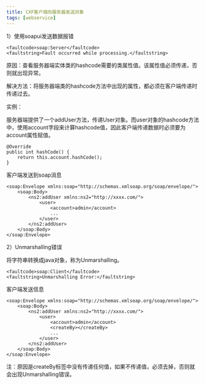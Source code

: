 ```yaml
---
title: CXF客户端向服务器发送对象
tags: [webservice]
---
```


1）使用soapui发送数据报错

```
<faultcode>soap:Server</faultcode>
<faultstring>Fault occurred while processing.</faultstring>
```

原因：查看服务器端实体类的hashcode需要的类属性值。该属性值必须传递，否则就出现异常。

解决方法：将服务器端类的hashcode方法中出现的属性，都必须在客户端传递时传递过去。

实例：

服务器端提供了一个addUser方法，传递User对象。而user对象的hashcode方法中，使用account字段来计算hashcode值，因此客户端传递数据时必须要为account属性赋值。

```
@Override
public int hashCode() {
    return this.account.hashCode();
}
```

客户端发送到soap消息

```
<soap:Envelope xmlns:soap="http://schemas.xmlsoap.org/soap/envelope/">
    <soap:Body>
        <ns2:addUser xmlns:ns2="http://xxxx.com/">
            <user>
                <account>admin</account>
                ...
            </user>
        </ns2:addUser>
    </soap:Body>
</soap:Envelope>
```

2）Unmarshalling错误

将字符串转换成java对象，称为Unmarshalling。

```
<faultcode>soap:Client</faultcode>
<faultstring>Unmarshalling Error:</faultstring>
```

客户端发送信息

```
<soap:Envelope xmlns:soap="http://schemas.xmlsoap.org/soap/envelope/">
    <soap:Body>
        <ns2:addUser xmlns:ns2="http://xxxx.com/">
            <user>
                <account>admin</account>
                <createBy></createBy>
                ...
            </user>
        </ns2:addUser>
    </soap:Body>
</soap:Envelope>
```

注：原因是createBy标签中没有传递任何值，如果不传递值，必须去掉，否则就会出现Unmarshalling错误。